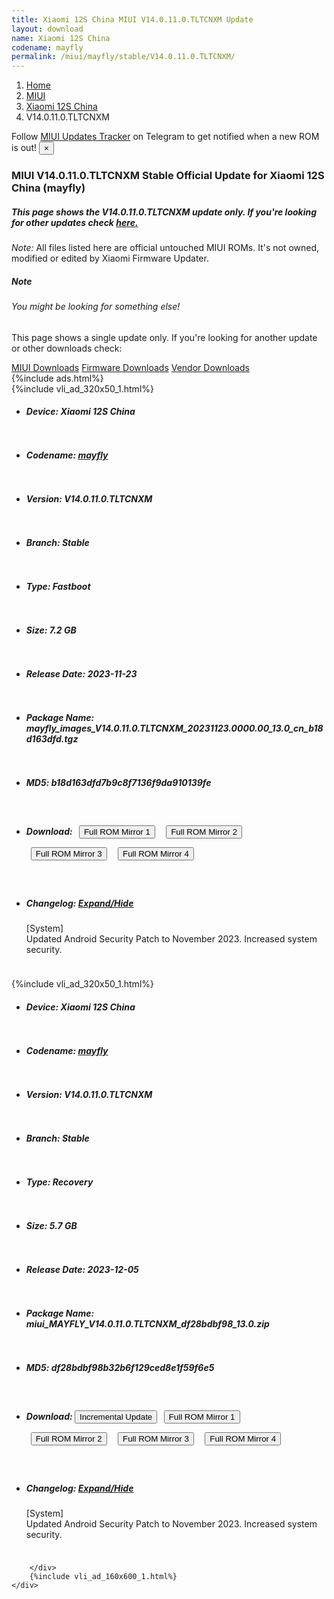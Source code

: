 ```yaml
---
title: Xiaomi 12S China MIUI V14.0.11.0.TLTCNXM Update
layout: download
name: Xiaomi 12S China
codename: mayfly
permalink: /miui/mayfly/stable/V14.0.11.0.TLTCNXM/
---
```

<nav aria-label="breadcrumb">
    <ol class="breadcrumb">
        <li class="breadcrumb-item"><a href="/">Home</a></li>
        <li class="breadcrumb-item"><a href="/miui/">MIUI</a></li>
        <li class="breadcrumb-item"><a href="/miui/mayfly/">Xiaomi 12S China</a></li>
        <li class="breadcrumb-item active" aria-current="page">V14.0.11.0.TLTCNXM</li>
    </ol>
</nav>
<div class="alert alert-primary alert-dismissible fade show" role="alert">
    Follow <a href="https://t.me/MIUIUpdatesTracker" class="alert-link">MIUI Updates Tracker</a> on Telegram to get
    notified when a new ROM is out!
    <button type="button" class="close" data-dismiss="alert" aria-label="Close">
        <span aria-hidden="true">&times;</span>
    </button>
</div>
<div class="col-12 mx-auto">
    <h3 class="title bg-light p-2 rounded">MIUI V14.0.11.0.TLTCNXM Stable Official Update for Xiaomi 12S China (mayfly)</h3>
    <h5>This page shows the V14.0.11.0.TLTCNXM update only. If you're looking for other updates check
        <a href="/miui/mayfly/">here.</a></h5>
    <p><i>Note: </i>All files listed here are official untouched MIUI ROMs.
        It's not owned, modified or edited by Xiaomi Firmware Updater.</p>
    <div class="card">
        <div class="card-body">
            <h5 class="card-title">Note</h5>
            <h6 class="card-subtitle mb-2 text-muted">You might be looking for something else!</h6>
            <p class="card-text">This page shows a single update only.
                If you're looking for another update or other downloads check:</p>
            <a href="/miui/" class="card-link">MIUI Downloads</a>
            <a href="/firmware/" class="card-link">Firmware Downloads</a>
            <a href="/vendor/" class="card-link">Vendor Downloads</a>
        </div>
    </div>
    {%include ads.html%}
    <div class="row justify-content-center">
        <div class="col-10" id="downloads">
                    <div class="card card-body">
            {%include vli_ad_320x50_1.html%}
            <ul class="list-unstyled">
                <li style="padding-bottom: 10px;">
                    <h5><b>Device: </b>Xiaomi 12S China</h5>
                </li>
                <li style="padding-bottom: 10px;">
                    <h5><b>Codename: </b> <a href="/miui/mayfly/" target="_blank">mayfly</a> </h5>
                </li>
                <li style="padding-bottom: 10px;">
                    <h5><b>Version: </b>V14.0.11.0.TLTCNXM</h5>
                </li>
                <li style="padding-bottom: 10px;">
                    <h5><b>Branch: </b>Stable</h5>
                </li>
                <li style="padding-bottom: 10px;">
                    <h5><b>Type: </b>Fastboot</h5>
                </li>
                <li style="padding-bottom: 10px;">
                    <h5><b>Size: </b>7.2 GB</h5>
                </li>
                <li style="padding-bottom: 10px;">
                    <h5><b>Release Date: </b>2023-11-23</h5>
                </li>
                <li style="padding-bottom: 10px;">
                    <h5><b>Package Name: </b><span id="filename" class="text-dark">mayfly_images_V14.0.11.0.TLTCNXM_20231123.0000.00_13.0_cn_b18d163dfd.tgz</span></h5>
                </li>
                <li style="padding-bottom: 10px;">
                    <h5><b>MD5: </b><span id="md5" class="text-muted">b18d163dfd7b9c8f7136f9da910139fe</span></h5>
                </li>
                <li style="padding-bottom: 10px;">
                    <h5><b>Download: </b> <button type="button" id="download" class="btn btn-primary" style="margin: 7px;" onclick="window.open('https://bigota.d.miui.com/V14.0.11.0.TLTCNXM/mayfly_images_V14.0.11.0.TLTCNXM_20231123.0000.00_13.0_cn_b18d163dfd.tgz', '_blank');"><i class="fa fa-download"></i> Full ROM Mirror 1</button> <button type="button" id="download" class="btn btn-primary" style="margin: 7px;" onclick="window.open('https://ks3orig.bigota.d.miui.com/V14.0.11.0.TLTCNXM/mayfly_images_V14.0.11.0.TLTCNXM_20231123.0000.00_13.0_cn_b18d163dfd.tgz', '_blank');"><i class="fa fa-download"></i> Full ROM Mirror 2</button> <button type="button" id="download" class="btn btn-primary" style="margin: 7px;" onclick="window.open('https://airtel.bigota.d.miui.com/V14.0.11.0.TLTCNXM/mayfly_images_V14.0.11.0.TLTCNXM_20231123.0000.00_13.0_cn_b18d163dfd.tgz', '_blank');"><i class="fa fa-download"></i> Full ROM Mirror 3</button> <button type="button" id="download" class="btn btn-primary" style="margin: 7px;" onclick="window.open('https://hugeota.d.miui.com/V14.0.11.0.TLTCNXM/mayfly_images_V14.0.11.0.TLTCNXM_20231123.0000.00_13.0_cn_b18d163dfd.tgz', '_blank');"><i class="fa fa-download"></i> Full ROM Mirror 4</button></h5>
                </li>
                <li style="padding-bottom: 10px;">
                    <h5><b>Changelog: </b><a href="#mayfly_1_changelog" data-toggle="collapse" role="button"
                            aria-expanded="false" aria-controls="mayfly_1_changelog"> <i class="fa fa-arrow-down"
                                aria-hidden="true"></i> Expand/Hide</a></h5>
                    <div class="collapse" id="mayfly_1_changelog">
                        <p id="changelog_text">[System]<br>Updated Android Security Patch to November 2023. Increased system security.</p>
                    </div>
                </li>
            </ul>
        </div>
        <div class="card card-body">
            {%include vli_ad_320x50_1.html%}
            <ul class="list-unstyled">
                <li style="padding-bottom: 10px;">
                    <h5><b>Device: </b>Xiaomi 12S China</h5>
                </li>
                <li style="padding-bottom: 10px;">
                    <h5><b>Codename: </b> <a href="/miui/mayfly/" target="_blank">mayfly</a> </h5>
                </li>
                <li style="padding-bottom: 10px;">
                    <h5><b>Version: </b>V14.0.11.0.TLTCNXM</h5>
                </li>
                <li style="padding-bottom: 10px;">
                    <h5><b>Branch: </b>Stable</h5>
                </li>
                <li style="padding-bottom: 10px;">
                    <h5><b>Type: </b>Recovery</h5>
                </li>
                <li style="padding-bottom: 10px;">
                    <h5><b>Size: </b>5.7 GB</h5>
                </li>
                <li style="padding-bottom: 10px;">
                    <h5><b>Release Date: </b>2023-12-05</h5>
                </li>
                <li style="padding-bottom: 10px;">
                    <h5><b>Package Name: </b><span id="filename" class="text-dark">miui_MAYFLY_V14.0.11.0.TLTCNXM_df28bdbf98_13.0.zip</span></h5>
                </li>
                <li style="padding-bottom: 10px;">
                    <h5><b>MD5: </b><span id="md5" class="text-muted">df28bdbf98b32b6f129ced8e1f59f6e5</span></h5>
                </li>
                <li style="padding-bottom: 10px;">
                    <h5><b>Download: </b><button type="button" id="incremental_download" class="btn btn-warning" onclick="window.open('https://bigota.d.miui.com/V14.0.11.0.TLTCNXM/miui-blockota-mayfly-V14.0.10.0.TLTCNXM-V14.0.11.0.TLTCNXM-20682271d4-13.0.zip', '_blank');"><i class="fa fa-download"></i> Incremental Update</button> <button type="button" id="download" class="btn btn-primary" style="margin: 7px;" onclick="window.open('https://bigota.d.miui.com/V14.0.11.0.TLTCNXM/miui_MAYFLY_V14.0.11.0.TLTCNXM_df28bdbf98_13.0.zip', '_blank');"><i class="fa fa-download"></i> Full ROM Mirror 1</button> <button type="button" id="download" class="btn btn-primary" style="margin: 7px;" onclick="window.open('https://ks3orig.bigota.d.miui.com/V14.0.11.0.TLTCNXM/miui_MAYFLY_V14.0.11.0.TLTCNXM_df28bdbf98_13.0.zip', '_blank');"><i class="fa fa-download"></i> Full ROM Mirror 2</button> <button type="button" id="download" class="btn btn-primary" style="margin: 7px;" onclick="window.open('https://airtel.bigota.d.miui.com/V14.0.11.0.TLTCNXM/miui_MAYFLY_V14.0.11.0.TLTCNXM_df28bdbf98_13.0.zip', '_blank');"><i class="fa fa-download"></i> Full ROM Mirror 3</button> <button type="button" id="download" class="btn btn-primary" style="margin: 7px;" onclick="window.open('https://hugeota.d.miui.com/V14.0.11.0.TLTCNXM/miui_MAYFLY_V14.0.11.0.TLTCNXM_df28bdbf98_13.0.zip', '_blank');"><i class="fa fa-download"></i> Full ROM Mirror 4</button></h5>
                </li>
                <li style="padding-bottom: 10px;">
                    <h5><b>Changelog: </b><a href="#mayfly_2_changelog" data-toggle="collapse" role="button"
                            aria-expanded="false" aria-controls="mayfly_2_changelog"> <i class="fa fa-arrow-down"
                                aria-hidden="true"></i> Expand/Hide</a></h5>
                    <div class="collapse" id="mayfly_2_changelog">
                        <p id="changelog_text">[System]<br>Updated Android Security Patch to November 2023. Increased system security.</p>
                    </div>
                </li>
            </ul>
        </div>

        </div>
        {%include vli_ad_160x600_1.html%}
    </div>
</div>

